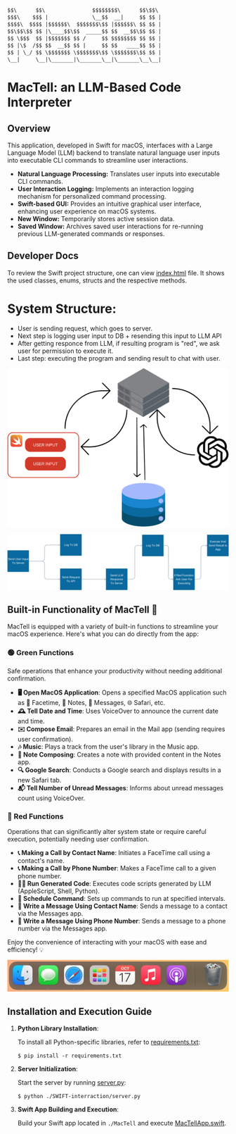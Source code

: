 
    $$\      $$\               $$$$$$$$\      $$\$$\ 
    $$$\    $$$ |              \__$$  __|     $$ $$ |
    $$$$\  $$$$ |$$$$$$\  $$$$$$$\$$ |$$$$$$\ $$ $$ |
    $$\$$\$$ $$ |\____$$\$$  _____$$ $$  __$$\$$ $$ |
    $$ \$$$  $$ |$$$$$$$ $$ /     $$ $$$$$$$$ $$ $$ |
    $$ |\$  /$$ $$  __$$ $$ |     $$ $$   ____$$ $$ |
    $$ | \_/ $$ \$$$$$$$ \$$$$$$$\$$ \$$$$$$$\$$ $$ |
    \__|     \__|\_______|\_______\__|\_______\__\__|


# MacTell: an LLM-Based Code Interpreter


## Overview
This application, developed in Swift for macOS, interfaces with a Large Language Model (LLM) backend to translate natural language user inputs into executable CLI commands to streamline user interactions.

- **Natural Language Processing:** Translates user inputs into executable CLI commands.
- **User Interaction Logging:** Implements an interaction logging mechanism for personalized command processing.
- **Swift-based GUI:** Provides an intuitive graphical user interface, enhancing user experience on macOS systems.
- **New Window:** Temporarily stores active session data.
- **Saved Window:** Archives saved user interactions for re-running previous LLM-generated commands or responses.


## Developer Docs

To review the Swift project structure, one can view
[index.html](AppDocumentation%2Fdocumentation%2Fmactell%2Findex.html) file.
It shows the used classes, enums, structs and the respective methods.


# System Structure:

- User is sending request, which goes to server.
- Next step is logging user input to DB + resending this input to LLM API
- After getting responce from LLM, if resulting program is "red", we ask user for permission to execute it.
- Last step: executing the program and sending result to chat with user.

![Media1](media/media2.png)

![Media2](media/media1.png)

## Built-in Functionality of MacTell 🚀

MacTell is equipped with a variety of built-in functions to streamline your macOS experience. Here's what you can do directly from the app:

### 🟢 Green Functions
Safe operations that enhance your productivity without needing additional confirmation.

- **🖥 Open MacOS Application**: Opens a specified MacOS application such as 🎥 Facetime, 📓 Notes, 💬 Messages, 🌐 Safari, etc.
- **🕰 Tell Date and Time**: Uses VoiceOver to announce the current date and time.
- **✉️ Compose Email**: Prepares an email in the Mail app (sending requires user confirmation).
- **🎶 Music**: Plays a track from the user's library in the Music app.
- **📝 Note Composing**: Creates a note with provided content in the Notes app.
- **🔍 Google Search**: Conducts a Google search and displays results in a new Safari tab.
- **📬 Tell Number of Unread Messages**: Informs about unread messages count using VoiceOver.

### 🔴 Red Functions
Operations that can significantly alter system state or require careful execution, potentially needing user confirmation.

- **📞 Making a Call by Contact Name**: Initiates a FaceTime call using a contact's name.
- **📞 Making a Call by Phone Number**: Makes a FaceTime call to a given phone number.
- **👨‍💻 Run Generated Code**: Executes code scripts generated by LLM (AppleScript, Shell, Python).
- **📆 Schedule Command**: Sets up commands to run at specified intervals.
- **💬 Write a Message Using Contact Name**: Sends a message to a contact via the Messages app.
- **💬 Write a Message Using Phone Number**: Sends a message to a phone number via the Messages app.

Enjoy the convenience of interacting with your macOS with ease and efficiency! 💡
<p float="left">
  <img src="./media/img.png"  />

[//]: # (  <img src="./media/imessages.png" width="100" height="100"/>)


## Installation and Execution Guide

1. **Python Library Installation**:

   To install all Python-specific libraries, refer to [requirements.txt](requirements.txt):
   ```shell
   $ pip install -r requirements.txt
   ```

2. **Server Initialization**:

   Start the server by running [server.py](SWIFT-interraction%2Fserver.py):
   ```shell
   $ python ./SWIFT-interraction/server.py
   ```

3. **Swift App Building and Execution**:

   Build your Swift app located in `./MacTell` and execute [MacTellApp.swift](MacTell%2FMacTell%2FMacTellApp.swift).

